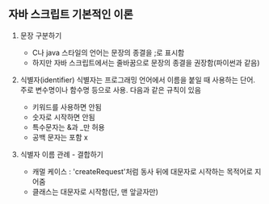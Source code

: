 ## 자바 스크립트 기본적인 이론
1. 문장 구분하기
   - C나 java 스타일의 언어는 문장의 종결을 ;로 표시함
   - 하지만 자바 스크립트에서는 줄바꿈으로 문장의 종결을 권장함(파이썬과 같음)

2. 식별자(identifier)
식별자는 프로그래밍 언어에서 이름을 붙일 때 사용하는 단어. 주로 변수명이나 함수명 등으로 사용. 다음과 같은 규칙이 있음
   - 키워드를 사용하면 안됨
   - 숫자로 시작하면 안됨
   - 특수문자는 &과 _만 허용
   - 공백 문자는 포함 x

3. 식별자 이름 관례 - 결합하기
   - 캐멀 케이스 : 'createRequest'처럼 동사 뒤에 대문자로 시작하는 목적어로 지어줌
   - 클래스는 대문자로 시작함(단, 맨 앞글자만)